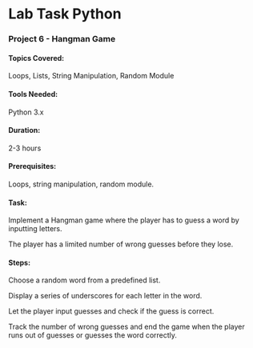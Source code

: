 
# Lab Task Python
### Project 6 - Hangman Game 
#### Topics Covered: 
Loops, Lists, String Manipulation, Random Module
#### Tools Needed: 
Python 3.x
#### Duration: 
2-3 hours
#### Prerequisites: 
Loops, string manipulation, random module.

#### Task:
Implement a Hangman game where the player has to guess a word by inputting letters.

The player has a limited number of wrong guesses before they lose.

#### Steps:
Choose a random word from a predefined list.

Display a series of underscores for each letter in the word.

Let the player input guesses and check if the guess is correct.

Track the number of wrong guesses and end the game when the player runs out of guesses or guesses the word correctly.
